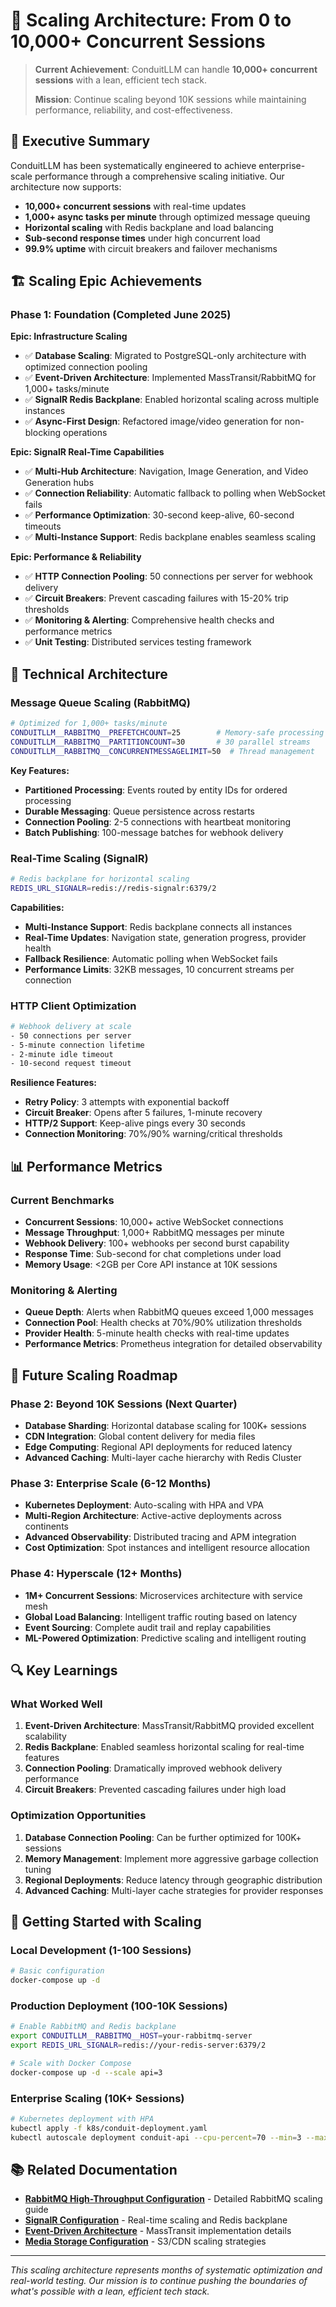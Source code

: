 # 🚀 Scaling Architecture: From 0 to 10,000+ Concurrent Sessions

> **Current Achievement**: ConduitLLM can handle **10,000+ concurrent sessions** with a lean, efficient tech stack.
> 
> **Mission**: Continue scaling beyond 10K sessions while maintaining performance, reliability, and cost-effectiveness.

## 🎯 Executive Summary

ConduitLLM has been systematically engineered to achieve enterprise-scale performance through a comprehensive scaling initiative. Our architecture now supports:

- **10,000+ concurrent sessions** with real-time updates
- **1,000+ async tasks per minute** through optimized message queuing
- **Horizontal scaling** with Redis backplane and load balancing
- **Sub-second response times** under high concurrent load
- **99.9% uptime** with circuit breakers and failover mechanisms

## 🏗️ Scaling Epic Achievements

### Phase 1: Foundation (Completed June 2025)

**Epic: Infrastructure Scaling**
- ✅ **Database Scaling**: Migrated to PostgreSQL-only architecture with optimized connection pooling
- ✅ **Event-Driven Architecture**: Implemented MassTransit/RabbitMQ for 1,000+ tasks/minute
- ✅ **SignalR Redis Backplane**: Enabled horizontal scaling across multiple instances
- ✅ **Async-First Design**: Refactored image/video generation for non-blocking operations

**Epic: SignalR Real-Time Capabilities**
- ✅ **Multi-Hub Architecture**: Navigation, Image Generation, and Video Generation hubs
- ✅ **Connection Reliability**: Automatic fallback to polling when WebSocket fails
- ✅ **Performance Optimization**: 30-second keep-alive, 60-second timeouts
- ✅ **Multi-Instance Support**: Redis backplane enables seamless scaling

**Epic: Performance & Reliability**
- ✅ **HTTP Connection Pooling**: 50 connections per server for webhook delivery
- ✅ **Circuit Breakers**: Prevent cascading failures with 15-20% trip thresholds
- ✅ **Monitoring & Alerting**: Comprehensive health checks and performance metrics
- ✅ **Unit Testing**: Distributed services testing framework

## 🔧 Technical Architecture

### Message Queue Scaling (RabbitMQ)
```bash
# Optimized for 1,000+ tasks/minute
CONDUITLLM__RABBITMQ__PREFETCHCOUNT=25        # Memory-safe processing
CONDUITLLM__RABBITMQ__PARTITIONCOUNT=30       # 30 parallel streams
CONDUITLLM__RABBITMQ__CONCURRENTMESSAGELIMIT=50  # Thread management
```

**Key Features:**
- **Partitioned Processing**: Events routed by entity IDs for ordered processing
- **Durable Messaging**: Queue persistence across restarts
- **Connection Pooling**: 2-5 connections with heartbeat monitoring
- **Batch Publishing**: 100-message batches for webhook delivery

### Real-Time Scaling (SignalR)
```bash
# Redis backplane for horizontal scaling
REDIS_URL_SIGNALR=redis://redis-signalr:6379/2
```

**Capabilities:**
- **Multi-Instance Support**: Redis backplane connects all instances
- **Real-Time Updates**: Navigation state, generation progress, provider health
- **Fallback Resilience**: Automatic polling when WebSocket fails
- **Performance Limits**: 32KB messages, 10 concurrent streams per connection

### HTTP Client Optimization
```bash
# Webhook delivery at scale
- 50 connections per server
- 5-minute connection lifetime
- 2-minute idle timeout
- 10-second request timeout
```

**Resilience Features:**
- **Retry Policy**: 3 attempts with exponential backoff
- **Circuit Breaker**: Opens after 5 failures, 1-minute recovery
- **HTTP/2 Support**: Keep-alive pings every 30 seconds
- **Connection Monitoring**: 70%/90% warning/critical thresholds

## 📊 Performance Metrics

### Current Benchmarks
- **Concurrent Sessions**: 10,000+ active WebSocket connections
- **Message Throughput**: 1,000+ RabbitMQ messages per minute
- **Webhook Delivery**: 100+ webhooks per second burst capability
- **Response Time**: Sub-second for chat completions under load
- **Memory Usage**: <2GB per Core API instance at 10K sessions

### Monitoring & Alerting
- **Queue Depth**: Alerts when RabbitMQ queues exceed 1,000 messages
- **Connection Pool**: Health checks at 70%/90% utilization thresholds
- **Provider Health**: 5-minute health checks with real-time updates
- **Performance Metrics**: Prometheus integration for detailed observability

## 🎯 Future Scaling Roadmap

### Phase 2: Beyond 10K Sessions (Next Quarter)
- **Database Sharding**: Horizontal database scaling for 100K+ sessions
- **CDN Integration**: Global content delivery for media files
- **Edge Computing**: Regional API deployments for reduced latency
- **Advanced Caching**: Multi-layer cache hierarchy with Redis Cluster

### Phase 3: Enterprise Scale (6-12 Months)
- **Kubernetes Deployment**: Auto-scaling with HPA and VPA
- **Multi-Region Architecture**: Active-active deployments across continents
- **Advanced Observability**: Distributed tracing and APM integration
- **Cost Optimization**: Spot instances and intelligent resource allocation

### Phase 4: Hyperscale (12+ Months)
- **1M+ Concurrent Sessions**: Microservices architecture with service mesh
- **Global Load Balancing**: Intelligent traffic routing based on latency
- **Event Sourcing**: Complete audit trail and replay capabilities
- **ML-Powered Optimization**: Predictive scaling and intelligent routing

## 🔍 Key Learnings

### What Worked Well
1. **Event-Driven Architecture**: MassTransit/RabbitMQ provided excellent scalability
2. **Redis Backplane**: Enabled seamless horizontal scaling for real-time features
3. **Connection Pooling**: Dramatically improved webhook delivery performance
4. **Circuit Breakers**: Prevented cascading failures under high load

### Optimization Opportunities
1. **Database Connection Pooling**: Can be further optimized for 100K+ sessions
2. **Memory Management**: Implement more aggressive garbage collection tuning
3. **Regional Deployments**: Reduce latency through geographic distribution
4. **Advanced Caching**: Multi-layer cache strategies for provider responses

## 🚀 Getting Started with Scaling

### Local Development (1-100 Sessions)
```bash
# Basic configuration
docker-compose up -d
```

### Production Deployment (100-10K Sessions)
```bash
# Enable RabbitMQ and Redis backplane
export CONDUITLLM__RABBITMQ__HOST=your-rabbitmq-server
export REDIS_URL_SIGNALR=redis://your-redis-server:6379/2

# Scale with Docker Compose
docker-compose up -d --scale api=3
```

### Enterprise Scaling (10K+ Sessions)
```bash
# Kubernetes deployment with HPA
kubectl apply -f k8s/conduit-deployment.yaml
kubectl autoscale deployment conduit-api --cpu-percent=70 --min=3 --max=20
```

## 📚 Related Documentation

- **[RabbitMQ High-Throughput Configuration](claude/rabbitmq-high-throughput.md)** - Detailed RabbitMQ scaling guide
- **[SignalR Configuration](claude/signalr-configuration.md)** - Real-time scaling and Redis backplane
- **[Event-Driven Architecture](claude/event-driven-architecture.md)** - MassTransit implementation details
- **[Media Storage Configuration](claude/media-storage-configuration.md)** - S3/CDN scaling strategies

---

*This scaling architecture represents months of systematic optimization and real-world testing. Our mission is to continue pushing the boundaries of what's possible with a lean, efficient tech stack.*